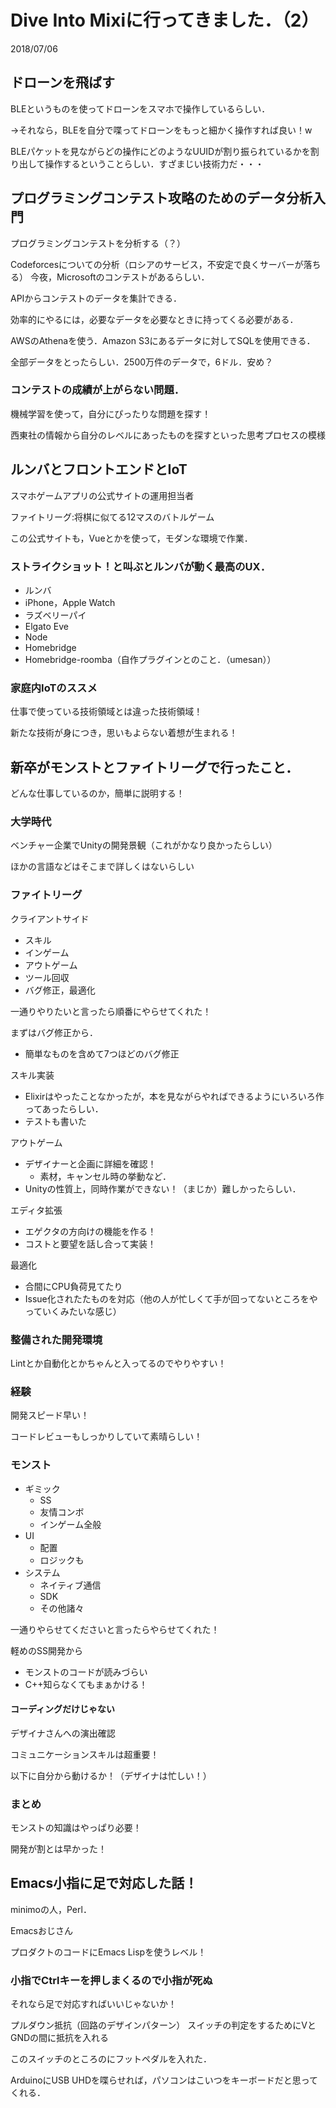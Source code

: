 # Dive Into Mixiに行ってきました．（2）

<p class="date">2018/07/06</p>

## ドローンを飛ばす
BLEというものを使ってドローンをスマホで操作しているらしい．

→それなら，BLEを自分で喋ってドローンをもっと細かく操作すれば良い！w

BLEパケットを見ながらどの操作にどのようなUUIDが割り振られているかを割り出して操作するということらしい．すざまじい技術力だ・・・

## プログラミングコンテスト攻略のためのデータ分析入門
プログラミングコンテストを分析する（？）

Codeforcesについての分析（ロシアのサービス，不安定で良くサーバーが落ちる）
今夜，Microsoftのコンテストがあるらしい．

APIからコンテストのデータを集計できる．

効率的にやるには，必要なデータを必要なときに持ってくる必要がある．

AWSのAthenaを使う．Amazon S3にあるデータに対してSQLを使用できる．

全部データをとったらしい．2500万件のデータで，6ドル．安め？

### コンテストの成績が上がらない問題．
機械学習を使って，自分にぴったりな問題を探す！

西東社の情報から自分のレベルにあったものを探すといった思考プロセスの模様

## ルンバとフロントエンドとIoT
スマホゲームアプリの公式サイトの運用担当者

ファイトリーグ:将棋に似てる12マスのバトルゲーム

この公式サイトも，Vueとかを使って，モダンな環境で作業．

### ストライクショット！と叫ぶとルンバが動く最高のUX．
* ルンバ
* iPhone，Apple Watch
* ラズベリーパイ
* Elgato Eve
* Node
* Homebridge
* Homebridge-roomba（自作プラグインとのこと．（umesan））

### 家庭内IoTのススメ
仕事で使っている技術領域とは違った技術領域！

新たな技術が身につき，思いもよらない着想が生まれる！

## 新卒がモンストとファイトリーグで行ったこと．
どんな仕事しているのか，簡単に説明する！

### 大学時代
ベンチャー企業でUnityの開発景観（これがかなり良かったらしい）

ほかの言語などはそこまで詳しくはないらしい

### ファイトリーグ
クライアントサイド

* スキル
* インゲーム
* アウトゲーム
* ツール回収
* バグ修正，最適化

一通りやりたいと言ったら順番にやらせてくれた！

まずはバグ修正から．
* 簡単なものを含めて7つほどのバグ修正

スキル実装
* Elixirはやったことなかったが，本を見ながらやればできるようにいろいろ作ってあったらしい．
* テストも書いた

アウトゲーム
* デザイナーと企画に詳細を確認！
    * 素材，キャンセル時の挙動など．
* Unityの性質上，同時作業ができない！（まじか）難しかったらしい．

エディタ拡張
* エゲクタの方向けの機能を作る！
* コストと要望を話し合って実装！

最適化
* 合間にCPU負荷見てたり
* Issue化されたたものを対応（他の人が忙しくて手が回ってないところをやっていくみたいな感じ）

### 整備された開発環境
Lintとか自動化とかちゃんと入ってるのでやりやすい！

### 経験
開発スピード早い！

コードレビューもしっかりしていて素晴らしい！

### モンスト
* ギミック
    * SS
    * 友情コンボ
    * インゲーム全般
* UI
    * 配置
    * ロジックも
* システム
    * ネイティブ通信
    * SDK
    * その他諸々

一通りやらせてくださいと言ったらやらせてくれた！

軽めのSS開発から
* モンストのコードが読みづらい
* C++知らなくてもまぁかける！

#### コーディングだけじゃない
デザイナさんへの演出確認

コミュニケーションスキルは超重要！

以下に自分から動けるか！（デザイナは忙しい！）

### まとめ
モンストの知識はやっぱり必要！

開発が割とは早かった！

## Emacs小指に足で対応した話！
minimoの人，Perl．

Emacsおじさん

プロダクトのコードにEmacs Lispを使うレベル！

### 小指でCtrlキーを押しまくるので小指が死ぬ
それなら足で対応すればいいじゃないか！

プルダウン抵抗（回路のデザインパターン）
スイッチの判定をするためにVとGNDの間に抵抗を入れる

このスイッチのところのにフットペダルを入れた．

ArduinoにUSB UHDを喋らせれば，パソコンはこいつをキーボードだと思ってくれる．
